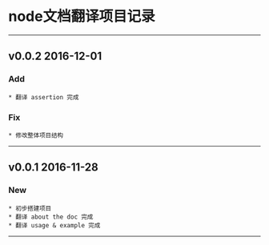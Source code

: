# node文档翻译项目记录

---

## v0.0.2 2016-12-01

### Add
	
	* 翻译 assertion 完成

### Fix

	* 修改整体项目结构	
---

## v0.0.1 2016-11-28

### New

	* 初步搭建项目
	* 翻译 about the doc 完成
	* 翻译 usage & example 完成

---